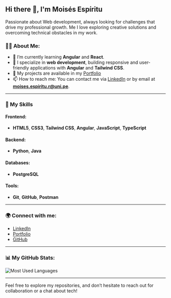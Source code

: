 ## Hi there 👋, I'm Moisés Espíritu

Passionate about Web development, always looking for challenges that drive my professional growth. Me I love exploring creative solutions and overcoming technical obstacles in my work.

### 👨‍💻 About Me:
- 🌱 I’m currently learning **Angular** and **React**.
- 🚀 I specialize in **web development**, building responsive and user-friendly applications with **Angular** and **Tailwind CSS**.
- 💬 My projects are available in my [Portfolio](https://portafolio-moises-espiritu.netlify.app/)
- 📫 How to reach me: You can contact me via [LinkedIn](https://www.linkedin.com/in/moisesespiritu/) or by email at **moises.espiritu.r@uni.pe**.

---

### 💼 My Skills

#### **Frontend:**
- **HTML5**, **CSS3**, **Tailwind CSS**, **Angular**, **JavaScript**, **TypeScript**

#### **Backend:**
- **Python**, **Java**

#### **Databases:**
- **PostgreSQL**

#### **Tools:**
- **Git**, **GitHub**, **Postman**

---

### 🌍 Connect with me:
- [LinkedIn](https://www.linkedin.com/in/moises-espiritu-rojas-7203b7239/)
- [Portfolio](https://portafolio-moises-espiritu.netlify.app/)
- [GitHub](https://github.com/moisesespiritu1604)

---

### 📊 My GitHub Stats:

![Most Used Languages](https://github-readme-stats.vercel.app/api/top-langs/?username=moisesespiritu1604&layout=compact&theme=radical)

---

Feel free to explore my repositories, and don’t hesitate to reach out for collaboration or a chat about tech!
